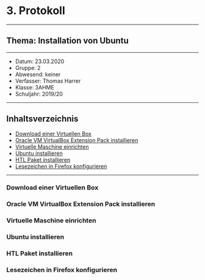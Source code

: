 # 3. Protokoll
---------------------------------------------
## Thema: Installation von Ubuntu
---------------------------------------------
* Datum:      23.03.2020
* Gruppe:     2  
* Abwesend:   keiner
* Verfasser:  Thomas Harrer 
* Klasse:     3AHME
* Schuljahr:  2019/20
---------------------------------------------
## Inhaltsverzeichnis

* [Download einer Virtuellen Box](#download-einer-virtuellen-box)
* [Oracle VM VirtualBox Extension Pack installieren](#oracle-vm-virtualbox-extension-pack-installieren)
* [Virtuelle Maschine einrichten](#virtuelle-maschine-einrichten)
* [Ubuntu installieren](#ubuntu-installieren)
* [HTL Paket installieren](#htl-paket-installieren)
* [Lesezeichen in Firefox konfigurieren](#lesezeichen-in-firefox-konfigurieren)

---------------------------------------------
### Download einer Virtuellen Box

### Oracle VM VirtualBox Extension Pack installieren

### Virtuelle Maschine einrichten

### Ubuntu installieren

### HTL Paket installieren

### Lesezeichen in Firefox konfigurieren

